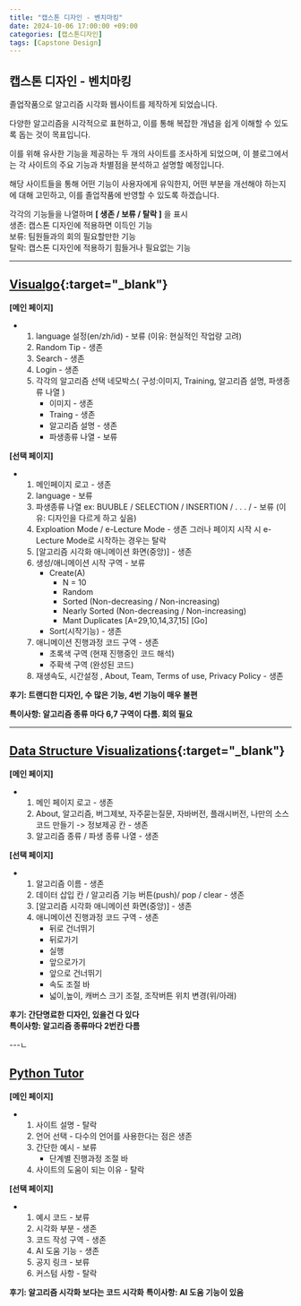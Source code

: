```yaml
---
title: "캡스톤 디자인 - 벤치마킹"
date: 2024-10-06 17:00:00 +09:00
categories: [캡스톤디자인]
tags: [Capstone Design]
---
```


## **캡스톤 디자인 - 벤치마킹**

졸업작품으로 알고리즘 시각화 웹사이트를 제작하게 되었습니다.  

다양한 알고리즘을 시각적으로 표현하고, 이를 통해 복잡한 개념을 쉽게 이해할 수 있도록 돕는 것이 목표입니다.  

이를 위해 유사한 기능을 제공하는 두 개의 사이트를 조사하게 되었으며, 이 블로그에서는 각 사이트의 주요 기능과 차별점을 분석하고 설명할 예정입니다.  

해당 사이트들을 통해 어떤 기능이 사용자에게 유익한지, 어떤 부분을 개선해야 하는지에 대해 고민하고, 이를 졸업작품에 반영할 수 있도록 하겠습니다.

각각의 기능들을 나열하며 __[ 생존 / 보류 / 탈락 ]__ 을 표시  
생존: 캡스톤 디자인에 적용하면 이득인 기능  
보류: 팀원들과의 회의 필요할만한 기능  
탈락: 캡스톤 디자인에 적용하기 힘들거나 필요없는 기능  

---
## [Visualgo](https://visualgo.net/en "링크로 이동"){:target="_blank"}

**[메인 페이지]**
 - 1. language 설정(en/zh/id) - 보류 (이유: 현실적인 작업량 고려)
   2. Random Tip - 생존
   3. Search - 생존
   4. Login - 생존
   5.  각각의 알고리즘 선택 네모박스( 구성:이미지, Training, 알고리즘 설명, 파생종류 나열 )
       - 이미지 - 생존
       - Traing - 생존
       - 알고리즘 설명 - 생존
       - 파생종류 나열 - 보류

**[선택 페이지]**
 - 1. 메인페이지 로고 - 생존
   2. language - 보류
   3. 파생종류 나열 ex: BUUBLE / SELECTION / INSERTION /  . . .  / - 보류 (이유: 디자인을 다르게 하고 싶음)
   4. Exploation Mode / e-Lecture Mode - 생존 그러나 페이지 시작 시 e-Lecture Mode로 시작하는 경우는 탈락
   5. [알고리즘 시각화 애니메이션 화면(중앙)] - 생존
   6. 생성/애니메이션 시작 구역 - 보류
        - Create(A)
            - N = 10
            - Random
            - Sorted (Non-decreasing / Non-increasing)
            - Nearly Sorted (Non-decreasing / Non-increasing)
            - Mant Duplicates [A=29,10,14,37,15] [Go]
        - Sort(시작기능) - 생존  
    7. 애니메이션 진행과정 코드 구역 - 생존
        - 초록색 구역 (현재 진행중인 코드 해석)
        - 주확색 구역 (완성된 코드)
    8. 재생속도, 시간설정 , About, Team, Terms of use, Privacy Policy - 생존

**후기: 트랜디한 디자인, 수 많은 기능, 4번 기능이 매우 불편**

**특이사항: 알고리즘 종류 마다 6,7 구역이 다름. 회의 필요**

---

## [Data Structure Visualizations](https://www.cs.usfca.edu/~galles/visualization/Algorithms.html "링크로 이동"){:target="_blank"}

**[메인 페이지]**
 - 1. 메인 페이지 로고 - 생존
   2. About, 알고리즘, 버그제보, 자주묻는질문, 자바버전, 플래시버전, 나만의 소스코드 만들기 -> 정보제공 칸 - 생존
   3. 알고리즘 종류 / 파생 종류 나열 - 생존


**[선택 페이지]**
 - 1. 알고리즘 이름 - 생존
   2. 데이터 삽입 칸 / 알고리즘 기능 버튼(push)/ pop / clear - 생존
   3. [알고리즘 시각화 애니메이션 화면(중앙)] - 생존
   4. 애니메이션 진행과정 코드 구역 - 생존
        - 뒤로 건너뛰기
        - 뒤로가기
        - 실행
        - 앞으로가기
        - 앞으로 건너뛰기
        - 속도 조절 바
        - 넓이,높이, 캐버스 크기 조절, 조작버튼 위치 변경(위/아래)

**후기: 간단명료한 디자인, 있을건 다 있다**  
**특이사항: 알고리즘 종류마다 2번칸 다름**

---ㄴ

## [Python Tutor](https://pythontutor.com/ "링크로 이동")

**[메인 페이지]**
 - 1. 사이트 설명 - 탈락
   2. 언어 선택 - 다수의 언어를 사용한다는 점은 생존
   3. 간단한 예시 - 보류
        - 단계별 진행과정 조절 바
   4. 사이트의 도움이 되는 이유 - 탈락

**[선택 페이지]**
 - 1. 예시 코드 - 보류
   2. 시각화 부분 - 생존 
   3. 코드 작성 구역 - 생존
   4. AI 도움 기능 - 생존
   5. 공지 링크 - 보류
   6. 커스텀 사항 - 탈락


**후기: 알고리즘 시각화 보다는 코드 시각화**
**특이사항: AI 도움 기능이 있음**
